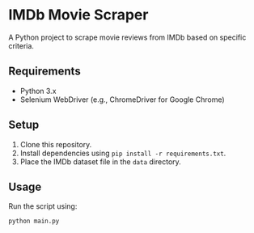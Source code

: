 # IMDb Movie Scraper

A Python project to scrape movie reviews from IMDb based on specific criteria.

## Requirements

- Python 3.x
- Selenium WebDriver (e.g., ChromeDriver for Google Chrome)

## Setup

1. Clone this repository.
2. Install dependencies using `pip install -r requirements.txt`.
3. Place the IMDb dataset file in the `data` directory.

## Usage

Run the script using:

```bash
python main.py

